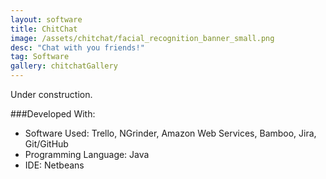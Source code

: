 ```yaml
---
layout: software
title: ChitChat
image: /assets/chitchat/facial_recognition_banner_small.png
desc: "Chat with you friends!"
tag: Software
gallery: chitchatGallery
---
```

Under construction.

###Developed With:
* Software Used: Trello, NGrinder, Amazon Web Services, Bamboo, Jira, Git/GitHub
* Programming Language: Java
* IDE: Netbeans